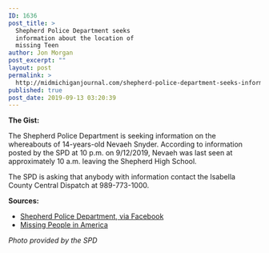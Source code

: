 ```yaml
---
ID: 1636
post_title: >
  Shepherd Police Department seeks
  information about the location of
  missing Teen
author: Jon Morgan
post_excerpt: ""
layout: post
permalink: >
  http://midmichiganjournal.com/shepherd-police-department-seeks-information-about-the-location-of-missing-teen
published: true
post_date: 2019-09-13 03:20:39
---
```

<b>The Gist:</b>

The Shepherd Police Department is seeking information on the whereabouts of 14-years-old Nevaeh Snyder. According to information posted by the SPD at 10 p.m. on 9/12/2019, Nevaeh was last seen at approximately 10 a.m. leaving the Shepherd High School.

The SPD is asking that anybody with information contact the Isabella County Central Dispatch at 989-773-1000.

<b>Sources:</b>
<ul>
 	<li><a href="https://www.facebook.com/205632619455314/photos/a.211341935551049/2671378326214052/?type=3&amp;__xts__%5B0%5D=68.ARCyZ_Ge03p8kMsu6ZmnOa5KIjlVGrt8BXTgnuMXECCj1vu-kac9_SIwH3tA0D3Z0aPtriO-ZsS6EulG-CseP9l4FKlGpRa3MyHxoKeXJ6SoyVQErKZC2nYhygQVj9C-zpINONpoL1D_rbj6s2lgeSNJ_SviICi4CR77LGkhyWzq97cTg1ctC3WTMk30xW2REclHy_hhjlcZOiXjdtvPpSqgu0W8R77Szd6omTnD7F-H02CKVpxpTu8eyquy2BdWBTtNl6NDrreN-_Wp9Or95wL1CU_p6yosBxr0eJfkvv8GdSPKc6_JgeV6NGswRkKMNHgP&amp;__tn__=-R0.g">Shepherd Police Department, via Facebook</a></li>
 	<li><a href="https://www.facebook.com/housecatstale">Missing People in America</a></li>
</ul>
<i>Photo provided by the SPD</i>